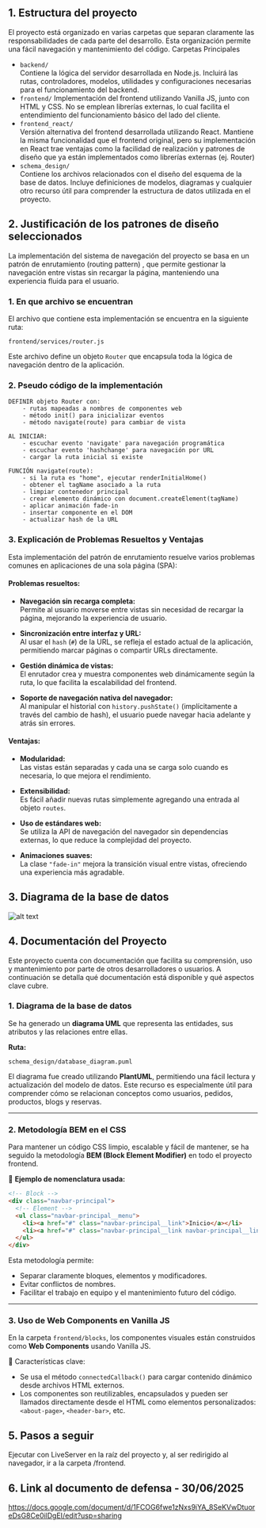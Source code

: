 ## 1. Estructura del proyecto
El proyecto está organizado en varias carpetas que separan claramente las responsabilidades de cada parte del desarrollo. Esta organización permite una fácil navegación y mantenimiento del código.
Carpetas Principales
- `backend/`  
Contiene la lógica del servidor desarrollada en Node.js. Incluirá las rutas, controladores, modelos, utilidades y configuraciones necesarias para el funcionamiento del backend.
- `frontend/` 
Implementación del frontend utilizando Vanilla JS, junto con HTML y CSS. No se emplean librerías externas, lo cual facilita el entendimiento del funcionamiento básico del lado del cliente.
- `frontend_react/`  
Versión alternativa del frontend desarrollada utilizando React. Mantiene la misma funcionalidad que el frontend original, pero su implementación en React trae ventajas como la facilidad de realización y patrones de diseño que ya están implementados como librerías externas (ej. Router)
- `schema_design/`  
Contiene los archivos relacionados con el diseño del esquema de la base de datos. Incluye definiciones de modelos, diagramas y cualquier otro recurso útil para comprender la estructura de datos utilizada en el proyecto.

## 2. Justificación de los patrones de diseño seleccionados  
La implementación del sistema de navegación del proyecto se basa en un patrón de enrutamiento (routing pattern) , que permite gestionar la navegación entre vistas sin recargar la página, manteniendo una experiencia fluida para el usuario.
### 1. En que archivo se encuentran  
El archivo que contiene esta implementación se encuentra en la siguiente ruta:
```
frontend/services/router.js
```
Este archivo define un objeto `Router` que encapsula toda la lógica de navegación dentro de la aplicación.

### 2. Pseudo código de la implementación
```text
DEFINIR objeto Router con:
    - rutas mapeadas a nombres de componentes web
    - método init() para inicializar eventos
    - método navigate(route) para cambiar de vista

AL INICIAR:
    - escuchar evento 'navigate' para navegación programática
    - escuchar evento 'hashchange' para navegación por URL
    - cargar la ruta inicial si existe

FUNCIÓN navigate(route):
    - si la ruta es "home", ejecutar renderInitialHome()
    - obtener el tagName asociado a la ruta
    - limpiar contenedor principal
    - crear elemento dinámico con document.createElement(tagName)
    - aplicar animación fade-in
    - insertar componente en el DOM
    - actualizar hash de la URL
```

### 3. Explicación de Problemas Resueltos y Ventajas

Esta implementación del patrón de enrutamiento resuelve varios problemas comunes en aplicaciones de una sola página (SPA):

#### Problemas resueltos:

- **Navegación sin recarga completa:**  
  Permite al usuario moverse entre vistas sin necesidad de recargar la página, mejorando la experiencia de usuario.

- **Sincronización entre interfaz y URL:**  
  Al usar el `hash` (`#`) de la URL, se refleja el estado actual de la aplicación, permitiendo marcar páginas o compartir URLs directamente.

- **Gestión dinámica de vistas:**  
  El enrutador crea y muestra componentes web dinámicamente según la ruta, lo que facilita la escalabilidad del frontend.

- **Soporte de navegación nativa del navegador:**  
  Al manipular el historial con `history.pushState()` (implícitamente a través del cambio de hash), el usuario puede navegar hacia adelante y atrás sin errores.

#### Ventajas:

- **Modularidad:**  
  Las vistas están separadas y cada una se carga solo cuando es necesaria, lo que mejora el rendimiento.

- **Extensibilidad:**  
  Es fácil añadir nuevas rutas simplemente agregando una entrada al objeto `routes`.

- **Uso de estándares web:**  
  Se utiliza la API de navegación del navegador sin dependencias externas, lo que reduce la complejidad del proyecto.

- **Animaciones suaves:**  
  La clase `"fade-in"` mejora la transición visual entre vistas, ofreciendo una experiencia más agradable.


## 3. Diagrama de la base de datos  
![alt text](image.png)

## 4. Documentación del Proyecto

Este proyecto cuenta con documentación que facilita su comprensión, uso y mantenimiento por parte de otros desarrolladores o usuarios. A continuación se detalla qué documentación está disponible y qué aspectos clave cubre.

### 1. Diagrama de la base de datos

Se ha generado un **diagrama UML** que representa las entidades, sus atributos y las relaciones entre ellas.

**Ruta:**  
```
schema_design/database_diagram.puml
```

El diagrama fue creado utilizando **PlantUML**, permitiendo una fácil lectura y actualización del modelo de datos. Este recurso es especialmente útil para comprender cómo se relacionan conceptos como usuarios, pedidos, productos, blogs y reservas.

---

### 2. Metodología BEM en el CSS

Para mantener un código CSS limpio, escalable y fácil de mantener, se ha seguido la metodología **BEM (Block Element Modifier)** en todo el proyecto frontend.

📌 **Ejemplo de nomenclatura usada:**

```html
<!-- Block -->
<div class="navbar-principal">
  <!-- Element -->
  <ul class="navbar-principal__menu">
    <li><a href="#" class="navbar-principal__link">Inicio</a></li>
    <li><a href="#" class="navbar-principal__link navbar-principal__link--active">Sobre nosotros</a></li>
  </ul>
</div>
```

Esta metodología permite:
- Separar claramente bloques, elementos y modificadores.
- Evitar conflictos de nombres.
- Facilitar el trabajo en equipo y el mantenimiento futuro del código.

---

### 3. Uso de Web Components en Vanilla JS

En la carpeta `frontend/blocks`, los componentes visuales están construidos como **Web Components** usando Vanilla JS.

📌 Características clave:
- Se usa el método `connectedCallback()` para cargar contenido dinámico desde archivos HTML externos.
- Los componentes son reutilizables, encapsulados y pueden ser llamados directamente desde el HTML como elementos personalizados: `<about-page>`, `<header-bar>`, etc.


## 5. Pasos a seguir  
Ejecutar con LiveServer en la raíz del proyecto y, al ser redirigido al navegador, ir a la carpeta /frontend. 

## 6. Link al documento de defensa - 30/06/2025
https://docs.google.com/document/d/1FCOG6fwe1zNxs9iYA_8SeKVwDtuoreDsG8Ce0ilDgEI/edit?usp=sharing